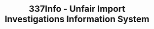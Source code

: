 ---
bigquery: https://console.cloud.google.com/bigquery?p=patents-public-data&d=usitc_investigations&page=dataset&project=sheets-management-319211
citation: US International Trade Commission 337Info Unfair Import Investigations Information
  System
contributors: US International Trade Comission
cost: None
description: US International Trade Commission 337Info Unfair Import Investigations
  Information System contains data on investigations done under Section 337. Section
  337 declares the infringement of certain statutory intellectual property rights
  and other forms of unfair competition in import trade to be unlawful practices.
  Most Section 337 investigations involve allegations of patent or registered trademark
  infringement.
documentation: FAQ and tutorial available on the site
last_edit: Mon, 04 Apr 2022 19:10:40 GMT
location: https://pubapps2.usitc.gov/337external/
maintained_by: US International Trade Comission
schema_fields: '[''endDateMarkmanHearing'', ''dateOfPublicationFrNotice'', ''ouiiAttorney'',
  ''docketNo'', ''trademarkNumbers'', ''aljAssigned'', ''gcAttorney'', ''targetDate'',
  ''patentNumber'', ''lastUpdated'', ''markmanHearing'', ''cafcAppeals'', ''finalDetViolation'',
  ''teoIdDueDate'', ''issueDateOtherNonFinal'', ''scheduledEndDateEvidHear'', ''publication_number'',
  ''finalIdOnViolationDue'', ''invUnfairAct'', ''currentStatus'', ''patentNumbers'',
  ''teoIdIssueDate'', ''htsNumbers'', ''id'', ''dateComplaintFiled'', ''actualStartDateEvidHear'',
  ''startDateMarkmanHearing'', ''investigationNo'', ''teoReliefGranted'', ''currentActiveALJ'',
  ''reportingRequirements'', ''investigationTermDate'', ''title'', ''respondent'',
  ''copyrightNumbers'', ''teoProceedingInvolved'', ''investigationType'', ''scheduledStartDateEvidHear'',
  ''actualEndDateEvidHear'', ''internalRemand'', ''complainant'', ''dateCreated'',
  ''finalDetNoViolation'', ''finalIdOnViolationIssue'', ''ouiiParticipation'']'
shortname: unfair_import_investigations
tags:
- import
- legal
- trade
timeframe: 2008-2021 (prior to 2008 downloadable as a JSON file)
title: 337Info - Unfair Import Investigations Information System
uuid: 2721f5ec-e599-4890-9265-9706719fc71e
---